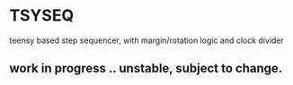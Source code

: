 # TSYSEQ
teensy based step sequencer, with margin/rotation logic and clock divider

## work in progress .. unstable, subject to change.
